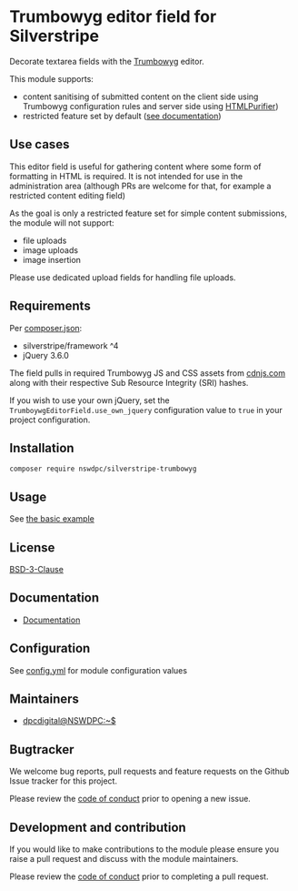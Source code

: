 # Trumbowyg editor field for Silverstripe

Decorate textarea fields with the [Trumbowyg](https://github.com/Alex-D/Trumbowyg) editor.

This module supports:
+ content sanitising of submitted content on the client side using Trumbowyg configuration rules and server side using [HTMLPurifier](https://github.com/ezyang/htmlpurifier))
+ restricted feature set by default ([see documentation](./docs/en/001_index.md))

## Use cases

This editor field is useful for gathering content where some form of formatting in HTML is required. It is not intended for use in the administration area (although PRs are welcome for that, for example a restricted content editing field)

As the goal is only a restricted feature set for simple content submissions, the module will not support:

+ file uploads
+ image uploads
+ image insertion

Please use dedicated upload fields for handling file uploads.

## Requirements

Per [composer.json](/composer.json):

+ silverstripe/framework ^4
+ jQuery 3.6.0

The field pulls in required Trumbowyg JS and CSS assets from [cdnjs.com](https://cdnjs.com) along with their respective Sub Resource Integrity (SRI) hashes.

If you wish to use your own jQuery, set the  `TrumboywgEditorField.use_own_jquery` configuration value to `true` in your project configuration.

## Installation

```shell
composer require nswdpc/silverstripe-trumbowyg
```

## Usage

See [the basic example](./docs/en/001_index.md#basic-example)

## License

[BSD-3-Clause](./LICENSE.md)

## Documentation

* [Documentation](./docs/en/001_index.md)

## Configuration

See [config.yml](./_config/config.yml) for module configuration values

## Maintainers

+ [dpcdigital@NSWDPC:~$](https://dpc.nsw.gov.au)

## Bugtracker

We welcome bug reports, pull requests and feature requests on the Github Issue tracker for this project.

Please review the [code of conduct](./code-of-conduct.md) prior to opening a new issue.

## Development and contribution

If you would like to make contributions to the module please ensure you raise a pull request and discuss with the module maintainers.

Please review the [code of conduct](./code-of-conduct.md) prior to completing a pull request.
